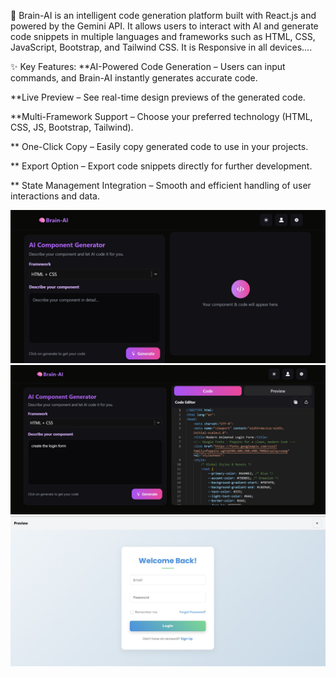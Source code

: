 🚀 Brain-AI is an intelligent code generation platform built with React.js and powered by the Gemini API.
It allows users to interact with AI and generate code snippets in multiple languages and frameworks such as HTML, CSS, JavaScript, Bootstrap, and Tailwind CSS.
It is Responsive in all devices....

✨ Key Features:
**AI-Powered Code Generation – Users can input commands, and Brain-AI instantly generates accurate code.

**Live Preview – See real-time design previews of the generated code.

**Multi-Framework Support – Choose your preferred technology (HTML, CSS, JS, Bootstrap, Tailwind).

** One-Click Copy – Easily copy generated code to use in your projects.

** Export Option – Export code snippets directly for further development.

** State Management Integration – Smooth and efficient handling of user interactions and data.

![image-3](https://github.com/Pooja-Webdev-Maker/AI-Generator/blob/3bd07adc7c4249f2f7a5dec06efd2780f9ded776/image-3.jpg)
![image-1](https://github.com/Pooja-Webdev-Maker/AI-Generator/blob/f7c7f603117e0915b5f1121830b6f8da339f1784/image-1.jpg)
![image-2](https://github.com/Pooja-Webdev-Maker/AI-Generator/blob/dfc8bc9cde324baff585f08222908d902aef0cd3/image-2.jpg)




















